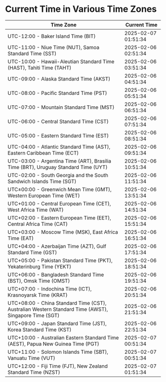 # Current Time in Various Time Zones

| Time Zone | Current Time |
|-----------|--------------|
| UTC-12:00 - Baker Island Time (BIT) | 2025-02-07 01:51:34 |
| UTC-11:00 - Niue Time (NUT), Samoa Standard Time (SST) | 2025-02-06 02:51:34 |
| UTC-10:00 - Hawaii-Aleutian Standard Time (HAST), Tahiti Time (TAHT) | 2025-02-06 03:51:34 |
| UTC-09:00 - Alaska Standard Time (AKST) | 2025-02-06 04:51:34 |
| UTC-08:00 - Pacific Standard Time (PST) | 2025-02-06 05:51:34 |
| UTC-07:00 - Mountain Standard Time (MST) | 2025-02-06 06:51:34 |
| UTC-06:00 - Central Standard Time (CST) | 2025-02-06 07:51:34 |
| UTC-05:00 - Eastern Standard Time (EST) | 2025-02-06 08:51:34 |
| UTC-04:00 - Atlantic Standard Time (AST), Eastern Caribbean Time (ECT) | 2025-02-06 09:51:34 |
| UTC-03:00 - Argentina Time (ART), Brasília Time (BRT), Uruguay Standard Time (UYT) | 2025-02-06 10:51:34 |
| UTC-02:00 - South Georgia and the South Sandwich Islands Time (SGT) | 2025-02-06 11:51:34 |
| UTC±00:00 - Greenwich Mean Time (GMT), Western European Time (WET) | 2025-02-06 13:51:34 |
| UTC+01:00 - Central European Time (CET), West Africa Time (WAT) | 2025-02-06 14:51:34 |
| UTC+02:00 - Eastern European Time (EET), Central Africa Time (CAT) | 2025-02-06 15:51:34 |
| UTC+03:00 - Moscow Time (MSK), East Africa Time (EAT) | 2025-02-06 16:51:34 |
| UTC+04:00 - Azerbaijan Time (AZT), Gulf Standard Time (GST) | 2025-02-06 17:51:34 |
| UTC+05:00 - Pakistan Standard Time (PKT), Yekaterinburg Time (YEKT) | 2025-02-06 18:51:34 |
| UTC+06:00 - Bangladesh Standard Time (BST), Omsk Time (OMST) | 2025-02-06 19:51:34 |
| UTC+07:00 - Indochina Time (ICT), Krasnoyarsk Time (KRAT) | 2025-02-06 20:51:34 |
| UTC+08:00 - China Standard Time (CST), Australian Western Standard Time (AWST), Singapore Time (SGT) | 2025-02-06 21:51:34 |
| UTC+09:00 - Japan Standard Time (JST), Korea Standard Time (KST) | 2025-02-06 22:51:34 |
| UTC+10:00 - Australian Eastern Standard Time (AEST), Papua New Guinea Time (PGT) | 2025-02-07 00:51:34 |
| UTC+11:00 - Solomon Islands Time (SBT), Vanuatu Time (VUT) | 2025-02-07 00:51:34 |
| UTC+12:00 - Fiji Time (FJT), New Zealand Standard Time (NZST) | 2025-02-07 01:51:34 |
